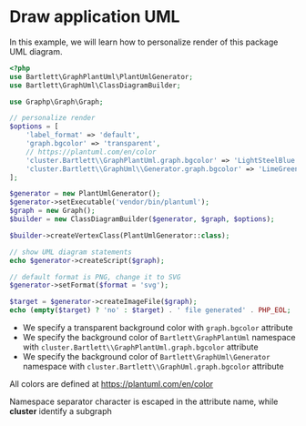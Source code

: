<!-- markdownlint-disable MD013 -->
# Draw application UML

In this example, we will learn how to personalize render of this package UML diagram.

```php
<?php
use Bartlett\GraphPlantUml\PlantUmlGenerator;
use Bartlett\GraphUml\ClassDiagramBuilder;

use Graphp\Graph\Graph;

// personalize render
$options = [
    'label_format' => 'default',
    'graph.bgcolor' => 'transparent',
    // https://plantuml.com/en/color
    'cluster.Bartlett\\GraphPlantUml.graph.bgcolor' => 'LightSteelBlue',
    'cluster.Bartlett\\GraphUml\\Generator.graph.bgcolor' => 'LimeGreen',
];

$generator = new PlantUmlGenerator();
$generator->setExecutable('vendor/bin/plantuml');
$graph = new Graph();
$builder = new ClassDiagramBuilder($generator, $graph, $options);

$builder->createVertexClass(PlantUmlGenerator::class);

// show UML diagram statements
echo $generator->createScript($graph);

// default format is PNG, change it to SVG
$generator->setFormat($format = 'svg');

$target = $generator->createImageFile($graph);
echo (empty($target) ? 'no' : $target) . ' file generated' . PHP_EOL;
```

* We specify a transparent background color with `graph.bgcolor` attribute
* We specify the background color of `Bartlett\GraphPlantUml` namespace with `cluster.Bartlett\\GraphPlantUml.graph.bgcolor` attribute
* We specify the background color of `Bartlett\GraphUml\Generator` namespace with `cluster.Bartlett\\GraphUml.graph.bgcolor` attribute

All colors are defined at <https://plantuml.com/en/color>

Namespace separator character is escaped in the attribute name, while **cluster** identify a subgraph

